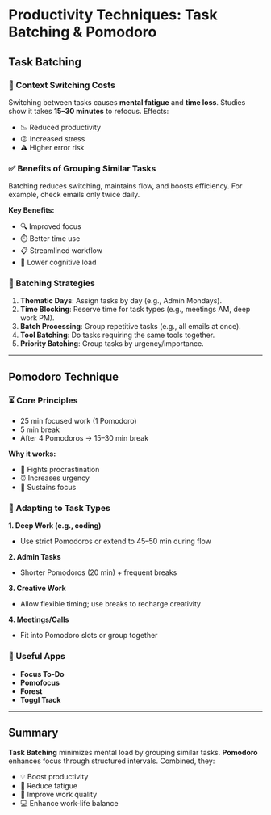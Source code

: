 # Productivity Techniques: Task Batching & Pomodoro

## Task Batching

### 🔄 Context Switching Costs

Switching between tasks causes **mental fatigue** and **time loss**. Studies show it takes **15–30 minutes** to refocus. Effects:

- 📉 Reduced productivity
- 😣 Increased stress
- ⚠️ Higher error risk

### ✅ Benefits of Grouping Similar Tasks

Batching reduces switching, maintains flow, and boosts efficiency. For example, check emails only twice daily.

**Key Benefits:**

- 🔍 Improved focus
- ⏱️ Better time use
- 📋 Streamlined workflow
- 🧠 Lower cognitive load

### 📌 Batching Strategies

1. **Thematic Days**: Assign tasks by day (e.g., Admin Mondays).
2. **Time Blocking**: Reserve time for task types (e.g., meetings AM, deep work PM).
3. **Batch Processing**: Group repetitive tasks (e.g., all emails at once).
4. **Tool Batching**: Do tasks requiring the same tools together.
5. **Priority Batching**: Group tasks by urgency/importance.

---

## Pomodoro Technique

### ⏳ Core Principles

- 25 min focused work (1 Pomodoro)
- 5 min break
- After 4 Pomodoros → 15–30 min break

**Why it works:**

- 🚫 Fights procrastination
- ⏰ Increases urgency
- 🎯 Sustains focus

### 🧩 Adapting to Task Types

**1. Deep Work (e.g., coding)**

- Use strict Pomodoros or extend to 45–50 min during flow

**2. Admin Tasks**

- Shorter Pomodoros (20 min) + frequent breaks

**3. Creative Work**

- Allow flexible timing; use breaks to recharge creativity

**4. Meetings/Calls**

- Fit into Pomodoro slots or group together

### 📱 Useful Apps

- **Focus To-Do**
- **Pomofocus**
- **Forest**
- **Toggl Track**

---

## Summary

**Task Batching** minimizes mental load by grouping similar tasks. **Pomodoro** enhances focus through structured intervals. Combined, they:

- 💡 Boost productivity
- 🧘 Reduce fatigue
- 🎯 Improve work quality
- 💻 Enhance work-life balance
